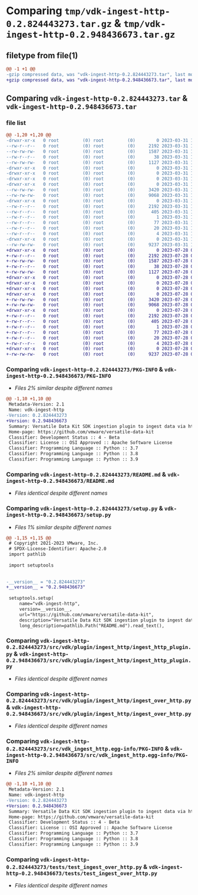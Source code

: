# Comparing `tmp/vdk-ingest-http-0.2.824443273.tar.gz` & `tmp/vdk-ingest-http-0.2.948436673.tar.gz`

## filetype from file(1)

```diff
@@ -1 +1 @@
-gzip compressed data, was "vdk-ingest-http-0.2.824443273.tar", last modified: Fri Mar 31 14:25:05 2023, max compression
+gzip compressed data, was "vdk-ingest-http-0.2.948436673.tar", last modified: Fri Jul 28 09:42:34 2023, max compression
```

## Comparing `vdk-ingest-http-0.2.824443273.tar` & `vdk-ingest-http-0.2.948436673.tar`

### file list

```diff
@@ -1,20 +1,20 @@
-drwxr-xr-x   0 root         (0) root         (0)        0 2023-03-31 14:25:05.293145 vdk-ingest-http-0.2.824443273/
--rw-r--r--   0 root         (0) root         (0)     2192 2023-03-31 14:25:05.293145 vdk-ingest-http-0.2.824443273/PKG-INFO
--rw-rw-rw-   0 root         (0) root         (0)     1587 2023-03-31 14:24:53.000000 vdk-ingest-http-0.2.824443273/README.md
--rw-r--r--   0 root         (0) root         (0)       38 2023-03-31 14:25:05.293145 vdk-ingest-http-0.2.824443273/setup.cfg
--rw-rw-rw-   0 root         (0) root         (0)     1127 2023-03-31 14:24:57.000000 vdk-ingest-http-0.2.824443273/setup.py
-drwxr-xr-x   0 root         (0) root         (0)        0 2023-03-31 14:25:05.289145 vdk-ingest-http-0.2.824443273/src/
-drwxr-xr-x   0 root         (0) root         (0)        0 2023-03-31 14:25:05.289145 vdk-ingest-http-0.2.824443273/src/vdk/
-drwxr-xr-x   0 root         (0) root         (0)        0 2023-03-31 14:25:05.289145 vdk-ingest-http-0.2.824443273/src/vdk/plugin/
-drwxr-xr-x   0 root         (0) root         (0)        0 2023-03-31 14:25:05.293145 vdk-ingest-http-0.2.824443273/src/vdk/plugin/ingest_http/
--rw-rw-rw-   0 root         (0) root         (0)     3420 2023-03-31 14:24:53.000000 vdk-ingest-http-0.2.824443273/src/vdk/plugin/ingest_http/ingest_http_plugin.py
--rw-rw-rw-   0 root         (0) root         (0)     9068 2023-03-31 14:24:53.000000 vdk-ingest-http-0.2.824443273/src/vdk/plugin/ingest_http/ingest_over_http.py
-drwxr-xr-x   0 root         (0) root         (0)        0 2023-03-31 14:25:05.293145 vdk-ingest-http-0.2.824443273/src/vdk_ingest_http.egg-info/
--rw-r--r--   0 root         (0) root         (0)     2192 2023-03-31 14:25:05.000000 vdk-ingest-http-0.2.824443273/src/vdk_ingest_http.egg-info/PKG-INFO
--rw-r--r--   0 root         (0) root         (0)      405 2023-03-31 14:25:05.000000 vdk-ingest-http-0.2.824443273/src/vdk_ingest_http.egg-info/SOURCES.txt
--rw-r--r--   0 root         (0) root         (0)        1 2023-03-31 14:25:05.000000 vdk-ingest-http-0.2.824443273/src/vdk_ingest_http.egg-info/dependency_links.txt
--rw-r--r--   0 root         (0) root         (0)       77 2023-03-31 14:25:05.000000 vdk-ingest-http-0.2.824443273/src/vdk_ingest_http.egg-info/entry_points.txt
--rw-r--r--   0 root         (0) root         (0)       20 2023-03-31 14:25:05.000000 vdk-ingest-http-0.2.824443273/src/vdk_ingest_http.egg-info/requires.txt
--rw-r--r--   0 root         (0) root         (0)        4 2023-03-31 14:25:05.000000 vdk-ingest-http-0.2.824443273/src/vdk_ingest_http.egg-info/top_level.txt
-drwxr-xr-x   0 root         (0) root         (0)        0 2023-03-31 14:25:05.293145 vdk-ingest-http-0.2.824443273/tests/
--rw-rw-rw-   0 root         (0) root         (0)     9237 2023-03-31 14:24:53.000000 vdk-ingest-http-0.2.824443273/tests/test_ingest_over_http.py
+drwxr-xr-x   0 root         (0) root         (0)        0 2023-07-28 09:42:34.636023 vdk-ingest-http-0.2.948436673/
+-rw-r--r--   0 root         (0) root         (0)     2192 2023-07-28 09:42:34.636023 vdk-ingest-http-0.2.948436673/PKG-INFO
+-rw-rw-rw-   0 root         (0) root         (0)     1587 2023-07-28 09:42:14.000000 vdk-ingest-http-0.2.948436673/README.md
+-rw-r--r--   0 root         (0) root         (0)       38 2023-07-28 09:42:34.636023 vdk-ingest-http-0.2.948436673/setup.cfg
+-rw-rw-rw-   0 root         (0) root         (0)     1127 2023-07-28 09:42:23.000000 vdk-ingest-http-0.2.948436673/setup.py
+drwxr-xr-x   0 root         (0) root         (0)        0 2023-07-28 09:42:34.632023 vdk-ingest-http-0.2.948436673/src/
+drwxr-xr-x   0 root         (0) root         (0)        0 2023-07-28 09:42:34.632023 vdk-ingest-http-0.2.948436673/src/vdk/
+drwxr-xr-x   0 root         (0) root         (0)        0 2023-07-28 09:42:34.632023 vdk-ingest-http-0.2.948436673/src/vdk/plugin/
+drwxr-xr-x   0 root         (0) root         (0)        0 2023-07-28 09:42:34.632023 vdk-ingest-http-0.2.948436673/src/vdk/plugin/ingest_http/
+-rw-rw-rw-   0 root         (0) root         (0)     3420 2023-07-28 09:42:14.000000 vdk-ingest-http-0.2.948436673/src/vdk/plugin/ingest_http/ingest_http_plugin.py
+-rw-rw-rw-   0 root         (0) root         (0)     9068 2023-07-28 09:42:14.000000 vdk-ingest-http-0.2.948436673/src/vdk/plugin/ingest_http/ingest_over_http.py
+drwxr-xr-x   0 root         (0) root         (0)        0 2023-07-28 09:42:34.632023 vdk-ingest-http-0.2.948436673/src/vdk_ingest_http.egg-info/
+-rw-r--r--   0 root         (0) root         (0)     2192 2023-07-28 09:42:34.000000 vdk-ingest-http-0.2.948436673/src/vdk_ingest_http.egg-info/PKG-INFO
+-rw-r--r--   0 root         (0) root         (0)      405 2023-07-28 09:42:34.000000 vdk-ingest-http-0.2.948436673/src/vdk_ingest_http.egg-info/SOURCES.txt
+-rw-r--r--   0 root         (0) root         (0)        1 2023-07-28 09:42:34.000000 vdk-ingest-http-0.2.948436673/src/vdk_ingest_http.egg-info/dependency_links.txt
+-rw-r--r--   0 root         (0) root         (0)       77 2023-07-28 09:42:34.000000 vdk-ingest-http-0.2.948436673/src/vdk_ingest_http.egg-info/entry_points.txt
+-rw-r--r--   0 root         (0) root         (0)       20 2023-07-28 09:42:34.000000 vdk-ingest-http-0.2.948436673/src/vdk_ingest_http.egg-info/requires.txt
+-rw-r--r--   0 root         (0) root         (0)        4 2023-07-28 09:42:34.000000 vdk-ingest-http-0.2.948436673/src/vdk_ingest_http.egg-info/top_level.txt
+drwxr-xr-x   0 root         (0) root         (0)        0 2023-07-28 09:42:34.632023 vdk-ingest-http-0.2.948436673/tests/
+-rw-rw-rw-   0 root         (0) root         (0)     9237 2023-07-28 09:42:14.000000 vdk-ingest-http-0.2.948436673/tests/test_ingest_over_http.py
```

### Comparing `vdk-ingest-http-0.2.824443273/PKG-INFO` & `vdk-ingest-http-0.2.948436673/PKG-INFO`

 * *Files 2% similar despite different names*

```diff
@@ -1,10 +1,10 @@
 Metadata-Version: 2.1
 Name: vdk-ingest-http
-Version: 0.2.824443273
+Version: 0.2.948436673
 Summary: Versatile Data Kit SDK ingestion plugin to ingest data via http requests.
 Home-page: https://github.com/vmware/versatile-data-kit
 Classifier: Development Status :: 4 - Beta
 Classifier: License :: OSI Approved :: Apache Software License
 Classifier: Programming Language :: Python :: 3.7
 Classifier: Programming Language :: Python :: 3.8
 Classifier: Programming Language :: Python :: 3.9
```

### Comparing `vdk-ingest-http-0.2.824443273/README.md` & `vdk-ingest-http-0.2.948436673/README.md`

 * *Files identical despite different names*

### Comparing `vdk-ingest-http-0.2.824443273/setup.py` & `vdk-ingest-http-0.2.948436673/setup.py`

 * *Files 1% similar despite different names*

```diff
@@ -1,15 +1,15 @@
 # Copyright 2021-2023 VMware, Inc.
 # SPDX-License-Identifier: Apache-2.0
 import pathlib
 
 import setuptools
 
 
-__version__ = "0.2.824443273"
+__version__ = "0.2.948436673"
 
 setuptools.setup(
     name="vdk-ingest-http",
     version=__version__,
     url="https://github.com/vmware/versatile-data-kit",
     description="Versatile Data Kit SDK ingestion plugin to ingest data via http requests.",
     long_description=pathlib.Path("README.md").read_text(),
```

### Comparing `vdk-ingest-http-0.2.824443273/src/vdk/plugin/ingest_http/ingest_http_plugin.py` & `vdk-ingest-http-0.2.948436673/src/vdk/plugin/ingest_http/ingest_http_plugin.py`

 * *Files identical despite different names*

### Comparing `vdk-ingest-http-0.2.824443273/src/vdk/plugin/ingest_http/ingest_over_http.py` & `vdk-ingest-http-0.2.948436673/src/vdk/plugin/ingest_http/ingest_over_http.py`

 * *Files identical despite different names*

### Comparing `vdk-ingest-http-0.2.824443273/src/vdk_ingest_http.egg-info/PKG-INFO` & `vdk-ingest-http-0.2.948436673/src/vdk_ingest_http.egg-info/PKG-INFO`

 * *Files 2% similar despite different names*

```diff
@@ -1,10 +1,10 @@
 Metadata-Version: 2.1
 Name: vdk-ingest-http
-Version: 0.2.824443273
+Version: 0.2.948436673
 Summary: Versatile Data Kit SDK ingestion plugin to ingest data via http requests.
 Home-page: https://github.com/vmware/versatile-data-kit
 Classifier: Development Status :: 4 - Beta
 Classifier: License :: OSI Approved :: Apache Software License
 Classifier: Programming Language :: Python :: 3.7
 Classifier: Programming Language :: Python :: 3.8
 Classifier: Programming Language :: Python :: 3.9
```

### Comparing `vdk-ingest-http-0.2.824443273/tests/test_ingest_over_http.py` & `vdk-ingest-http-0.2.948436673/tests/test_ingest_over_http.py`

 * *Files identical despite different names*

